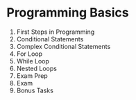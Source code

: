 # Programming Basics

1. First Steps in Programming
2. Conditional Statements
3. Complex Conditional Statements
4. For Loop
5. While Loop
6. Nested Loops
7. Exam Prep
8. Exam
9. Bonus Tasks
